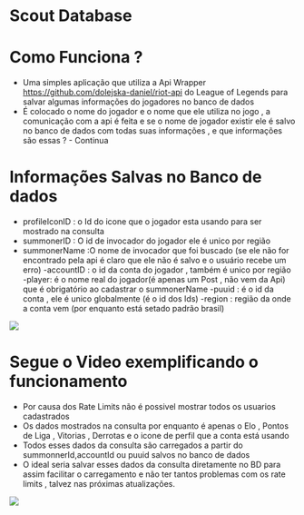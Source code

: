  
#                                                            Scout Database

# Como Funciona ?

- Uma simples aplicação que utiliza a Api Wrapper https://github.com/dolejska-daniel/riot-api do League of Legends
    para salvar algumas informações do jogadores no banco de dados
- É colocado o nome do jogador e o nome que ele utiliza no jogo , a comunicação com a api é feita e se o nome de jogador existir ele é   salvo no banco de dados com todas suas informações , e que informações são essas ? - Continua

# Informações Salvas no Banco de dados 

 - profileIconID : o Id do icone que o jogador esta usando para ser mostrado na consulta
 - summonerID : O id de invocador do jogador ele é unico por região
 - summonerName :O nome de invocador que foi buscado (se ele não for encontrado pela api é claro que ele não é salvo e o usuário recebe um erro)
 -accountID : o id da conta do jogador , também é unico por região
 -player: é o nome real do jogador(é apenas um Post , não vem da Api)  que é obrigatório ao cadastrar o summonerName
 -puuid : é o id da conta  , ele é unico globalmente (é o id dos Ids)
 -region : região da onde a conta vem (por enquanto está setado padrão brasil)
 
<img src ="https://i.imgur.com/wtiCorw.png" />



# Segue o Video exemplificando o funcionamento

* Por causa dos Rate Limits  não é possivel mostrar todos os usuarios cadastrados 
* Os dados mostrados na consulta por enquanto é apenas o Elo , Pontos de Liga , Vitorias , Derrotas e o icone de perfil que a conta está usando  
* Todos esses dados da consulta são carregados a partir do summonnerId,accountId ou puuid salvos no banco de dados 
* O ideal seria salvar esses dados da consulta diretamente no BD para assim facilitar o carregamento e não ter tantos problemas com os rate limits , talvez nas próximas atualizações.


<img src ="https://i.ibb.co/thr6HPN/ezgif-2-43942f760c0d.gif" />

